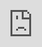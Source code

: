 ```yaml
---
title: Craft & Technology
permalink: /curriculum/Departments/craft-and-technology/permalink/
description: ""
third_nav_title: Departments
variant: tiptap
---
```

<div class="isomer-image-wrapper"><img style="width:50%" height="auto" width="100%" src="/images/ct1.jpg"></div><p>The Mayflower Secondary Craft and Technology (C&amp;T) Department vision was crafted in 2019 to provide our C&amp;T educators with a focal point and a vision of the Mayflowerians that they will nurture through the C&amp;T subjects. In conjunction with MOE’s drive to develop 21st century citizens, this vision helps the department to align teaching and learning approaches to ensure that the desired outcomes of the C&amp;T syllabi are achieved. This vision also provides the foundation for our teachers’ continual reflection and professional development, so as to strengthen the learning experiences for our students.</p><table><tbody><tr><th rowspan="1" colspan="1"><p>Staff</p></th><th rowspan="1" colspan="1"><p>Designation</p></th><th rowspan="1" colspan="1"><p>Unit</p></th></tr><tr><td rowspan="1" colspan="1"><p>Mrs Angie Lee</p></td><td rowspan="1" colspan="1"><p>HOD Craft &amp; Tech</p></td><td rowspan="1" colspan="1"><p>Nutrition &amp; Food Science</p></td></tr><tr><td rowspan="1" colspan="1"><p>Mdm Suhaila Bakar</p></td><td rowspan="1" colspan="1"><p>HOD CCE</p></td><td rowspan="1" colspan="1"><p>Design &amp; Technology</p></td></tr><tr><td rowspan="1" colspan="1"><p>Mr Tan Kok Meng</p></td><td rowspan="1" colspan="1"><p>Senior Teacher</p></td><td rowspan="1" colspan="1"><p>Design &amp; Technology</p></td></tr><tr><td rowspan="1" colspan="1"><p>Mr Marcus Ho</p></td><td rowspan="1" colspan="1"><p>Teacher</p></td><td rowspan="1" colspan="1"><p>Art</p></td></tr><tr><td rowspan="1" colspan="1"><p>Mdm Noor Ezan Bte Khatib</p></td><td rowspan="1" colspan="1"><p>Teacher</p></td><td rowspan="1" colspan="1"><p>Art</p></td></tr><tr><td rowspan="1" colspan="1"><p>Mdm Nurulhuda Binte Mustafa</p></td><td rowspan="1" colspan="1"><p>Teacher</p></td><td rowspan="1" colspan="1"><p>Art</p></td></tr><tr><td rowspan="1" colspan="1"><p>Mr Tan Wee Tiong</p></td><td rowspan="1" colspan="1"><p>Asst Year Head</p></td><td rowspan="1" colspan="1"><p>Design &amp; Technology</p></td></tr><tr><td rowspan="1" colspan="1"><p>Mdm Liu Xuefang</p></td><td rowspan="1" colspan="1"><p>Teacher</p></td><td rowspan="1" colspan="1"><p>Design &amp; Technology</p></td></tr><tr><td rowspan="1" colspan="1"><p>Ms Azmira Bte Zailan</p></td><td rowspan="1" colspan="1"><p>Teacher</p></td><td rowspan="1" colspan="1"><p>Nutrition &amp; Food Science</p></td></tr><tr><td rowspan="1" colspan="1"><p>Mdm Sharon Goh</p></td><td rowspan="1" colspan="1"><p>Teacher</p></td><td rowspan="1" colspan="1"><p>Nutrition &amp; Food Science</p></td></tr><tr><td rowspan="1" colspan="1"><p>Mr Hussen</p></td><td rowspan="1" colspan="1"><p>Technical Support Officer</p></td><td rowspan="1" colspan="1"><p>Design &amp; Technology</p></td></tr><tr><td rowspan="1" colspan="1"><p>Mdm Chuo Chung Mee (Amy)</p></td><td rowspan="1" colspan="1"><p>Operations Support Officer</p></td><td rowspan="1" colspan="1"><p>Nutrition &amp; Food Science</p></td></tr></tbody></table><h3>Our Learning Outcomes</h3><table><tbody><tr><th rowspan="1" colspan="1"><p>Art Unit</p></th><th rowspan="1" colspan="1"><p>D&amp;T Unit</p></th><th rowspan="1" colspan="1"><p>NFS Unit</p></th></tr><tr><td rowspan="1" colspan="1"><p>Confident, self-directed visual learners who communicate effectively through meaning-making</p></td><td rowspan="1" colspan="1"><p>Innovative learners with a designerly disposition</p></td><td rowspan="1" colspan="1"><p>Discerning &amp; resourceful consumers</p></td></tr></tbody></table><h3>Our Learning Domains</h3><hr><p><strong>Learn for Life Programme</strong></p><div class="iframe-wrapper"><iframe style="position: absolute; top: 0; left: 0; width: 100%; height: 100%;" allowfullscreen="true" frameborder="0" src="https://docs.google.com/presentation/d/e/2PACX-1vS5b1B6_qu2haVUhL1L43KHYd4kKeCcpPWw3ISLABJlceDPZBfMoPNnFL-hQZSajgnoxUUX9av1wLPv/embed?start=1&amp;loop=1&amp;delayms=3000"></iframe></div><p><strong>Learning Journey</strong></p><div class="iframe-wrapper"><iframe style="position: absolute; top: 0; left: 0; width: 100%; height: 100%;" allowfullscreen="true" frameborder="0" src="https://docs.google.com/presentation/d/e/2PACX-1vRsZq1oYi4tCiqWP-xcFf5jrb0B7V9HIR70Kx_O4aQzPFsY1iHmIIJtyEo58dcuqwpLZyGufobiLr2z/embed?start=1&amp;loop=1&amp;delayms=3000"></iframe></div><p><strong>Student-curated Exhibitions</strong></p><div class="iframe-wrapper"><iframe style="position: absolute; top: 0; left: 0; width: 100%; height: 100%;" allowfullscreen="true" frameborder="0" src="https://docs.google.com/presentation/d/e/2PACX-1vSH6b8qydmI6FOGtL1hQk8VIQCAg7R2mCF6a_mxzISAtRzbbNtfyLZPJll0C7qAC1sJatkvKwq_mGQu/embed?start=1&amp;loop=1&amp;delayms=3000"></iframe></div><h4>Learn for Life Programme</h4><p>The yearly LFL-C&amp;T programme for the Secondary one cohort was designed to meet explorative learning needs in the 21st century world of Art, Design and Food cultures. The immersion programme is planned, designed and implemented by the C&amp;T teachers for immersing the students in meaningful and joyful learning.</p><p>To deepen the sense-making of Art, Design and Food Science learning, emerging technological learning tools are purposefully integrated into the LfL-C&amp;T programme so as to prepare them for the real world as well as nurture in them the disposition necessary to be lifelong learners.</p><h4>Learning Journeys</h4><p>The C&amp;T department advocates place-based pedagogy to support in-classroom approaches towards teaching and learning. So as to contextualise what is taught in the classroom to real world applications and experiences, students are regularly invited to partake in learning activities in museums, artists’ studios and other industry affiliations. Students gain a deeper understanding of how the knowledge gleaned in the classroom is applicable and has positively impacted their community in the real world. Through their interaction with industry practitioners, students will also identify with specific dispositions, skills and attitudes that they need to emulate in order to further their endeavour in the different craft and technological disciplines.</p><h4>Student-curated Exhibitions</h4><p>Student-curated exhibitions have become a department trademark in recent years. We believe that these exhibitions provide opportunities for students to exercise their communication, discernment and organisational skills while they celebrate their learning progression and technical competencies with the school community and invited guests. These exhibitions are a testimony to the positive student outcomes that transpired from the department’s curriculum design and pedagogical approaches.</p><h2>Posters</h2><div class="iframe-wrapper"><iframe style="position: absolute; top: 0; left: 0; width: 100%; height: 100%;" allowfullscreen="true" frameborder="0" src="https://docs.google.com/presentation/d/e/2PACX-1vRIG1SbmYTUI-rWtB7zey8cFfoB3XFfYFWF0owRbA601eQJTMgbR7HXu1uc_CI0AmH2KFPzRoMnm2xN/embed?start=1&amp;loop=1&amp;delayms=3000"></iframe></div><p></p>